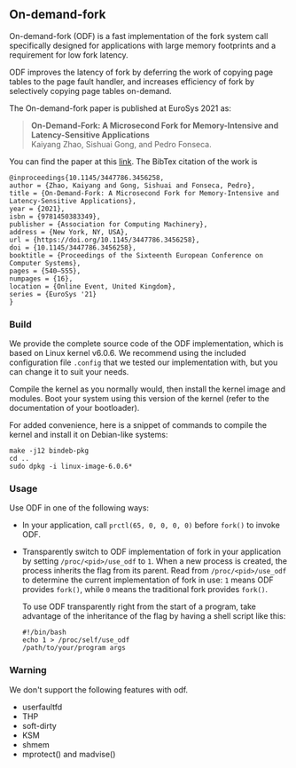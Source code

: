 On-demand-fork
------------

On-demand-fork (ODF) is a fast implementation of the fork system call specifically designed for applications with large memory footprints and a requirement for low fork latency. 

ODF improves the latency of fork by deferring the work of copying page tables to the page fault handler, and increases efficiency of fork by selectively copying page tables on-demand. 

The On-demand-fork paper is published at EuroSys 2021 as:

> **On-Demand-Fork: A Microsecond Fork for Memory-Intensive and Latency-Sensitive Applications**\
Kaiyang Zhao, Sishuai Gong, and Pedro Fonseca.

You can find the paper at this [link](https://doi.org/10.1145/3447786.3456258). The BibTex citation of the work is
```
@inproceedings{10.1145/3447786.3456258,
author = {Zhao, Kaiyang and Gong, Sishuai and Fonseca, Pedro},
title = {On-Demand-Fork: A Microsecond Fork for Memory-Intensive and Latency-Sensitive Applications},
year = {2021},
isbn = {9781450383349},
publisher = {Association for Computing Machinery},
address = {New York, NY, USA},
url = {https://doi.org/10.1145/3447786.3456258},
doi = {10.1145/3447786.3456258},
booktitle = {Proceedings of the Sixteenth European Conference on Computer Systems},
pages = {540–555},
numpages = {16},
location = {Online Event, United Kingdom},
series = {EuroSys '21}
}
```

### Build
We provide the complete source code of the ODF implementation, which is based on Linux kernel v6.0.6. We recommend using the included configuration file `.config` that we tested our implementation with, but you can change it to suit your needs.

Compile the kernel as you normally would, then install the kernel image and modules. Boot your system using this version of the kernel (refer to the documentation of your bootloader).

For added convenience, here is a snippet of commands to compile the kernel and install it on Debian-like systems:
```
make -j12 bindeb-pkg
cd ..
sudo dpkg -i linux-image-6.0.6*
```

### Usage
Use ODF in one of the following ways:

- In your application, call `prctl(65, 0, 0, 0, 0)` before `fork()` to invoke ODF.

- Transparently switch to ODF implementation of fork in your application by setting `/proc/<pid>/use_odf` to `1`. When a new process is created, the process inherits the flag from its parent. Read from `/proc/<pid>/use_odf` to determine the current implementation of fork in use: `1` means ODF provides `fork()`, while `0` means the traditional fork  provides `fork()`.

    To use ODF transparently right from the start of a program, take advantage of the inheritance of the flag by having a shell script like this:
    ```
    #!/bin/bash
    echo 1 > /proc/self/use_odf
    /path/to/your/program args
    ```

### Warning

We don't support the following features with odf.
- userfaultfd
- THP
- soft-dirty
- KSM
- shmem
- mprotect() and madvise()
